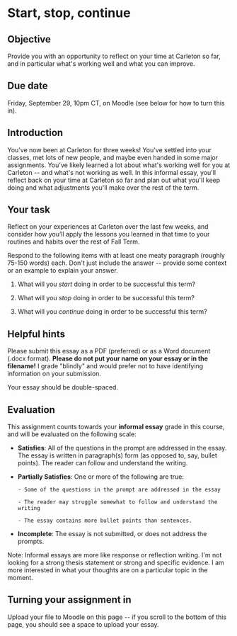 # Start, stop, continue

## Objective

Provide you with an opportunity to reflect on your time at Carleton so far, and in particular what's working well and what you can improve.

## Due date

Friday, September 29, 10pm CT, on Moodle (see below for how to turn this in).

## Introduction

You've now been at Carleton for three weeks! You've settled into your classes, met lots of new people, and maybe even handed in some major assignments. You've likely learned a lot about what's working well for you at Carleton -- and what's not working as well. In this informal essay, you'll reflect back on your time at Carleton so far and plan out what you'll keep doing and what adjustments you'll make over the rest of the term. 
 
## Your task

Reflect on your experiences at Carleton over the last few weeks, and consider how you’ll apply the lessons you learned in that time to your routines and habits over the rest of Fall Term.

Respond to the following items with at least one meaty paragraph (roughly 75-150 words) each. Don't just include the answer -- provide some context or an example to explain your answer.

1. What will you _start_ doing in order to be successful this term?

2. What will you _stop_ doing in order to be successful this term?

3. What will you _continue_ doing in order to be successful this term?


## Helpful hints

Please submit this essay as a PDF (preferred) or as a Word document (.docx format). **Please do not put your name on your essay or in the filename!** I grade "blindly" and would prefer not to have identifying information on your submission.
 
Your essay should be double-spaced.

## Evaluation

This assignment counts towards your **informal essay** grade in this course, and will be evaluated on the following scale:

- **Satisfies**: All of the questions in the prompt are addressed in the essay. The essay is written in paragraph(s) form (as opposed to, say, bullet points). The reader can follow and understand the writing.

- **Partially Satisfies**: One or more of the following are true:

      - Some of the questions in the prompt are addressed in the essay

      - The reader may struggle somewhat to follow and understand the writing

      - The essay contains more bullet points than sentences.

- **Incomplete**: The essay is not submitted, or does not address the prompts.

Note: Informal essays are more like response or reflection writing. I'm not looking for a strong thesis statement or strong and specific evidence. I am more interested in what your thoughts are on a particular topic in the moment.

## Turning your assignment in

Upload your file to Moodle on this page -- if you scroll to the bottom of this page, you should see a space to upload your essay.

